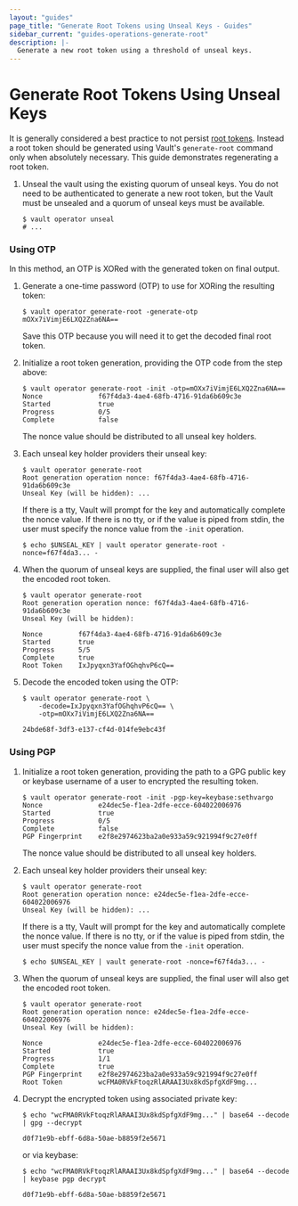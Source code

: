 ```yaml
---
layout: "guides"
page_title: "Generate Root Tokens using Unseal Keys - Guides"
sidebar_current: "guides-operations-generate-root"
description: |-
  Generate a new root token using a threshold of unseal keys.
---
```


# Generate Root Tokens Using Unseal Keys

It is generally considered a best practice to not persist
[root tokens][root-tokens]. Instead a root token should be generated using
Vault's `generate-root` command only when absolutely necessary. This guide
demonstrates regenerating a root token.

1. Unseal the vault using the existing quorum of unseal keys. You do not need to
  be authenticated to generate a new root token, but the Vault must be unsealed
  and a quorum of unseal keys must be available.

    ```shell
    $ vault operator unseal
    # ...
    ```

### Using OTP

In this method, an OTP is XORed with the generated token on final output.

1. Generate a one-time password (OTP) to use for XORing the resulting token:

    ```text
    $ vault operator generate-root -generate-otp
    mOXx7iVimjE6LXQ2Zna6NA==
    ```

    Save this OTP because you will need it to get the decoded final root token.

1. Initialize a root token generation, providing the OTP code from the step
   above:

    ```text
    $ vault operator generate-root -init -otp=mOXx7iVimjE6LXQ2Zna6NA==
    Nonce              f67f4da3-4ae4-68fb-4716-91da6b609c3e
    Started            true
    Progress           0/5
    Complete           false
    ```

    The nonce value should be distributed to all unseal key holders.

1. Each unseal key holder providers their unseal key:

    ```text
    $ vault operator generate-root
    Root generation operation nonce: f67f4da3-4ae4-68fb-4716-91da6b609c3e
    Unseal Key (will be hidden): ...
    ```

    If there is a tty, Vault will prompt for the key and automatically
    complete the nonce value. If there is no tty, or if the value is piped
    from stdin, the user must specify the nonce value from the `-init`
    operation.

    ```text
    $ echo $UNSEAL_KEY | vault operator generate-root -nonce=f67f4da3... -
    ```

1. When the quorum of unseal keys are supplied, the final user will also get
   the encoded root token.

    ```text
    $ vault operator generate-root
    Root generation operation nonce: f67f4da3-4ae4-68fb-4716-91da6b609c3e
    Unseal Key (will be hidden):

    Nonce         f67f4da3-4ae4-68fb-4716-91da6b609c3e
    Started       true
    Progress      5/5
    Complete      true
    Root Token    IxJpyqxn3YafOGhqhvP6cQ==
    ```

1. Decode the encoded token using the OTP:

    ```text
    $ vault operator generate-root \
        -decode=IxJpyqxn3YafOGhqhvP6cQ== \
        -otp=mOXx7iVimjE6LXQ2Zna6NA==

    24bde68f-3df3-e137-cf4d-014fe9ebc43f
    ```

### Using PGP

1. Initialize a root token generation, providing the path to a GPG public key
   or keybase username of a user to encrypted the resulting token.

    ```text
    $ vault operator generate-root -init -pgp-key=keybase:sethvargo
    Nonce              e24dec5e-f1ea-2dfe-ecce-604022006976
    Started            true
    Progress           0/5
    Complete           false
    PGP Fingerprint    e2f8e2974623ba2a0e933a59c921994f9c27e0ff
    ```

    The nonce value should be distributed to all unseal key holders.

1. Each unseal key holder providers their unseal key:

    ```text
    $ vault operator generate-root
    Root generation operation nonce: e24dec5e-f1ea-2dfe-ecce-604022006976
    Unseal Key (will be hidden): ...
    ```

    If there is a tty, Vault will prompt for the key and automatically
    complete the nonce value. If there is no tty, or if the value is piped
    from stdin, the user must specify the nonce value from the `-init`
    operation.

    ```text
    $ echo $UNSEAL_KEY | vault generate-root -nonce=f67f4da3... -
    ```

1. When the quorum of unseal keys are supplied, the final user will also get
   the encoded root token.

    ```text
    $ vault operator generate-root
    Root generation operation nonce: e24dec5e-f1ea-2dfe-ecce-604022006976
    Unseal Key (will be hidden):

    Nonce              e24dec5e-f1ea-2dfe-ecce-604022006976
    Started            true
    Progress           1/1
    Complete           true
    PGP Fingerprint    e2f8e2974623ba2a0e933a59c921994f9c27e0ff
    Root Token         wcFMA0RVkFtoqzRlARAAI3Ux8kdSpfgXdF9mg...
    ```

1. Decrypt the encrypted token using associated private key:

    ```text
    $ echo "wcFMA0RVkFtoqzRlARAAI3Ux8kdSpfgXdF9mg..." | base64 --decode | gpg --decrypt

    d0f71e9b-ebff-6d8a-50ae-b8859f2e5671
    ```

    or via keybase:

    ```text
    $ echo "wcFMA0RVkFtoqzRlARAAI3Ux8kdSpfgXdF9mg..." | base64 --decode | keybase pgp decrypt

    d0f71e9b-ebff-6d8a-50ae-b8859f2e5671
    ```

[root-tokens]: /docs/concepts/tokens.html#root-tokens
